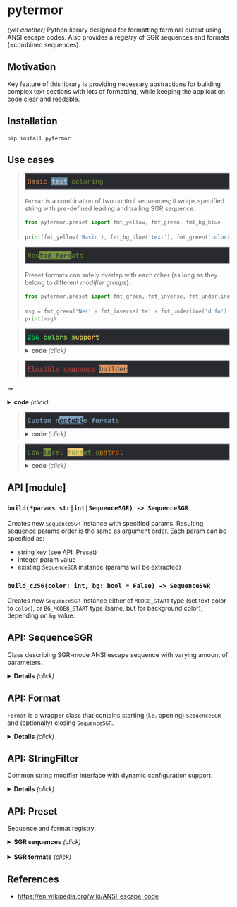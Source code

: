 # pytermor

_(yet another)_ Python library designed for formatting terminal output using ANSI escape codes. Also provides a registry of SGR sequences and formats (=combined sequences).

## Motivation

Key feature of this library is providing necessary abstractions for building complex text sections with lots of formatting, while keeping the application code clear and readable.

## Installation

    pip install pytermor

## Use cases

> <img src="./doc/uc1.png"/>
>
> `Format` is a combination of two control sequences; it wraps specified string with pre-defined leading and trailing SGR sequence.
> 
> ```python
> from pytermor.preset import fmt_yellow, fmt_green, fmt_bg_blue
>
> print(fmt_yellow('Basic'), fmt_bg_blue('text'), fmt_green('coloring'))
> ```

> <img src="./doc/uc2.png"/>
>
> Preset formats can safely overlap with each other (as long as they belong to different _modifier groups_).
>
> ```python
> from pytermor.preset import fmt_green, fmt_inverse, fmt_underline
> 
> msg = fmt_green('Nes' + fmt_inverse('te' + fmt_underline('d fo') + 'rm') + 'ats')
> print(msg)
> ``` 

> <img src="./doc/uc3.png"/>
>
> <details><summary><b>code</b> <i>(click)</i></summary>
>
> Use `build_c256()` to set text/background color to any of [↗ xterm-256 colors](https://www.ditig.com/256-colors-cheat-sheet).
> 
> ```python
> from pytermor import build_c256, build
> from pytermor.preset import COLOR_OFF
> 
> txt = '256 colors support'
> msg = f'{build("bold")}'
> start_color = 41
> for idx, c in enumerate(range(start_color, start_color+(36*6), 36)):
>     msg += f'{build_c256(c)}'
>     msg += f'{txt[idx*3:(idx+1)*3]}{COLOR_OFF}'
> print(msg)
> ```
> </details>

> <img src="./doc/uc4.png"/>
-> <details><summary><b>code</b> <i>(click)</i></summary>
>
> Create your own SGR sequences with `build()` method, which accepts color/attribute keys, integer param values and even existing SGRs, in any amount and in any order. Key resolving is case-insensitive.
>
> ```python
> from pytermor import build
> from pytermor.preset import RESET, UNDERLINED
>
> seq1 = build('red', 1, UNDERLINED)  # keys, integer codes or existing sequences
> seq2 = build('inversed', 'YELLOW')  # case-insensitive
>
> msg = f'{seq1}Flexible{RESET} ' +
>       f'{build(seq1, 3)}sequence{RESET} ' +
>       str(seq2) + 'builder' + str(RESET)
> print(msg)
> ```
> </details>

> <img src="./doc/uc5.png"/>
> <details><summary><b>code</b> <i>(click)</i></summary>
>
> It's possible to create custom wrapper presets as well, which represent two control sequences - opening and closing.
>
> ```python
> from pytermor.preset import *
> 
> fmt1 = Format(HI_BLUE + BOLD, reset_after=True)
> fmt2 = Format(BG_BLACK + INVERSED + UNDERLINED + ITALIC,
>               BG_COLOR_OFF + INVERSED_OFF + UNDERLINED_OFF + ITALIC_OFF)
> msg = fmt1(f'Custom n{fmt2("establ")}e formats')
> print(msg)
> ```
> </details>

> <img src="./doc/uc6.png"/>
> <details><summary><b>code</b> <i>(click)</i></summary>
>
> Mix high-level and low-level abstractions if necessary.
>
> ```python
> from pytermor.preset import *
> from pytermor.sequence import SequenceSGR
>
> msg = f'{CYAN}L{GREEN}ow-{fmt_inverse("l"+str(ITALIC)+"e")}ve{ITALIC_OFF}l ' \
>       f'{BG_HI_YELLOW}fo{fmt_underline.open}rm{BG_COLOR_OFF}at ' \
>       f'c{SequenceSGR(*MODE8_START.params, 214)}on{RESET}' \
>       f'{SequenceSGR(*MODE8_START.params, 208)}t{fmt_underline.close}r{RESET}' \
>       f'{SequenceSGR(*MODE8_START.params, 202)}ol{RESET}'
> print(msg)
> ```
> </details>


## API [module]

### `build(*params str|int|SequenceSGR) -> SequenceSGR`

Creates new `SequenceSGR` instance with specified params. Resulting sequence params order is the same as argument order. Each param can be specified as:
- string key (see [API: Preset](#api-preset))
- integer param value
- existing `SequenceSGR` instance (params will be extracted)

### `build_c256(color: int, bg: bool = False) -> SequenceSGR`

Creates new `SequenceSGR` instance either of `MODE8_START` type (set text color to `color`), or `BG_MODE8_START` type (same, but for background color), depending on `bg` value.
<br>

## API: SequenceSGR

Class describing SGR-mode ANSI escape sequence with varying amount of parameters.

<details>
<summary><b>Details</b> <i>(click)</i></summary>

- To get the resulting sequence simply cast instance to `str`:

    ```python
    from pytermor.sequence import SequenceSGR
    
    seq = str(SequenceSGR(4, 7))   # direct transform with str()
    msg = f'({seq})'               # f-string var substitution
    print(msg + f'{SequenceSGR(0)}',  # f-string value
          str(seq.encode()),
          seq.encode().hex(':'))
    ```
    <img src="./doc/ex1.png"/>

  1st part consists of "applied" escape sequences; 2nd part shows up one of the sequences in raw mode, as if it was ignored by the terminal; 3rd part is hexademical sequence byte values.

    <details>
    <summary><b>SGR sequence structure</b> <i>(click)</i></summary>

  1. `\x1b`|`1b` is ESC _control character_, which opens a control sequence.

  2. `[` is sequence _introducer_, it determines the type of control sequence (in this case it's CSI, or "Control Sequence Introducer").

  3. `4` and `7` are _parameters_ of the escape sequence; they mean "underlined" and "inversed" attributes respectively. Those parameters must be separated by `;`.

  4. `m` is sequence _terminator_; it also determines the sub-type of sequence, in our case SGR, or "Select Graphic Rendition". Sequences of this kind are most commonly encountered.
    </details>


- One instance of `SequenceSGR` can be added to another. This will result in a new `SequenceSGR` instance with combined params.
    
    ```python
    from pytermor import SequenceSGR
    from pytermor.preset import RESET
      
    mixed = SequenceSGR(1, 31) + SequenceSGR(4)
    print(f'{mixed}combined{RESET}', str(mixed).encode())
    ```
    <img src="./doc/ex2.png"/> 


- Pretty much all single-param sequences (that can be used at least for _something_) are specified in `pytermor.preset` module. Example usage:
    
    ```python
    from pytermor.preset import BLACK, BG_HI_GREEN, RESET
      
    print(f'{BLACK}{BG_HI_GREEN}', 'Example text', str(RESET))
    ```
    <img src="./doc/ex3.png"/>


<i>Complete list is given at the end of this document.</i>
<br>
</details>

## API: Format

`Format` is a wrapper class that contains starting (i.e. opening) `SequenceSGR` and (optionally) closing `SequenceSGR`.

<details>
<summary><b>Details</b> <i>(click)</i></summary>

- You can define your own reusable formats or import predefined ones from `pytermor.preset`:

    ```python
    from pytermor.format import Format
    from pytermor.preset import HI_RED, COLOR_OFF, fmt_overline
    
    fmt_error = Format(HI_RED, COLOR_OFF)
    print(fmt_overline.open +
        'overline might not work ' +
        fmt_error('>') + ':(' +
        fmt_overline.close)
    ```
    <img src="./doc/ex4.png"/>


- The main purpose of `Format` is to simplify creation of non-resetting text spans, so that developer doesn't have to restore all previously applied formats after every closing sequence (which usually consists of `RESET`).


- Example: we are given a text span which is initially **bold** and <u>underlined</u>. We want to recolor a few words inside of this span. By default this will result in losing all the formatting to the right of updated text span (because `RESET`|`\e[m` clears all text attributes).


- However, there is an option to specify what attributes should be disabled (instead of disabling _all_ of them):

    ```python
    from pytermor.preset import *
    
    fmt_warn = Format(
      HI_YELLOW + UNDERLINED,  # sequences can be summed up, remember?
      COLOR_OFF + UNDERLINED_OFF,  # "counteractive" sequences
      reset_after=False
    )
    orig_text = fmt_bold(f'{BG_BLACK}this is the original string{RESET}')
    updated_text = orig_text.replace('original', fmt_warn('updated'), 1)
    print(orig_text, '\n', updated_text)
    ```
    <img src="./doc/ex5.png"/>


- As you can see, the update went well &mdash; we kept all the previously applied formatting. Of course, this method cannot be 100% applicable &mdash; for example, imagine that original text was colored blue. After the update "string" word won't be blue anymore, as we used `COLOR_OFF` escape sequence to neutralize our own red color. But it still can be helpful for a majority of cases (especially when text is generated and formatted by the same program and in one go).
<br>
</details>

## API: StringFilter

Common string modifier interface with dynamic configuration support.

<details>
<summary><b>Details</b> <i>(click)</i></summary>

### Subclasses

- `ReplaceSGR`
- `ReplaceCSI`
- `ReplaceNonAsciiBytes`

### Standalone usage

- Can be executed with `.invoke()` method or with direct call.
    
    ```python
    from pytermor.preset import fmt_red
    from pytermor.string_filter import ReplaceSGR
    
    formatted = fmt_red('this text is red')
    replaced = ReplaceSGR('[LIE]').invoke(formatted)
    # or directly:
    # replaced = ReplaceSequenceSGRs('[LIE]')(formatted)
    
    print(formatted, '\n', replaced)
    ``` 
    <img src="./doc/ex6.png"/>


### Usage with `apply_filters`

- `apply_filters` accepts both `StringFilter` (and subclasses) instances and subclass types, but latter is not configurable and will be invoked using default settings.
    
    ```python
    from pytermor import apply_filters
    from pytermor.string_filter import ReplaceNonAsciiBytes
    
    ascii_and_binary = b'\xc0\xff\xeeQWE\xffRT\xeb\x00\xc0\xcd\xed'
    
    # can either provide filter by type:
    # result = apply_filters(ascii_and_binary, ReplaceNonAsciiBytes)
    # ..or instantiate and configure it:
    result = apply_filters(ascii_and_binary, ReplaceNonAsciiBytes(b'.'))
    
    print(ascii_and_binary, '\n', result)
    ``` 
    <img src="./doc/ex7.png"/>

<br>
</details>

## API: Preset

Sequence and format registry.

<details>
<summary><b>SGR sequences</b> <i>(click)</i></summary>


- `var` &mdash; variable name defined in `pytermor.preset`;
- `key` &mdash; string that will be recognised by `build()` method;
- `params` &mdash; list of default CSI params for specified seqeunce.


| var | key | params | comment |
|---|-----|:---:|---|
| `RESET` | `"reset"` | 0 | disables all colors and attributes | |
| **attributes**
| `BOLD` | `"bold"` | 1 | | 
| `DIM` | `"dim"` | 2 | | 
| `ITALIC` | `"italic"` | 3 | | 
| `UNDERLINED` | `"underlined"` | 4 | | 
| `BLINK_SLOW` | `"blink_slow"` | 5 | | 
| `BLINK_FAST` | `"blink_fast"` | 6 | | 
| `INVERSED` | `"inversed"` | 7 | | 
| `HIDDEN` | `"hidden"` | 8 | | 
| `CROSSLINED` | `"crosslined"` | 9 | | 
| `DOUBLE_UNDERLINED` | `"double_underlined"` | 21 | | 
| `OVERLINED` | `"overlined"` | 53 | | 
| `DIM_BOLD_OFF` | `"dim_bold_off"` | 22 | | 
| `ITALIC_OFF` | `"italic_off"` | 23 | | 
| `UNDERLINED_OFF` | `"underlined_off"` | 24 | | 
| `BLINK_OFF` | `"blink_off"` | 25 | | 
| `INVERSED_OFF` | `"inversed_off"` | 27 | | 
| `HIDDEN_OFF` | `"hidden_off"` | 28 | | 
| `CROSSLINED_OFF` | `"crosslined_off"` | 29 | | 
| `OVERLINED_OFF` | `"overlined_off"` | 55 | | 
|**text colors**
| `BLACK` | `"black"` | 30 | | 
| `RED` | `"red"` | 31 | | 
| `GREEN` | `"green"` | 32 | | 
| `YELLOW` | `"yellow"` | 33 | | 
| `BLUE` | `"blue"` | 34 | | 
| `MAGENTA` | `"magenta"` | 35 | | 
| `CYAN` | `"cyan"` | 36 | | 
| `WHITE` | `"white"` | 37 | | 
| `MODE24_START` | `"mode24_start"` | 38 2 | set text color to specified;<br> 3 more params required: `r`,`g`,`b`<br> valid values: [0-255] | |
| `MODE8_START` | `"mode8_start"` | 38 5 | set text color to specified;<br> 1 more param required: `code`<br> valid value: [0-255] | | 
| `COLOR_OFF` | `"color_off"` | 39 | reset text color | 
|**background colors**
| `BG_BLACK` | `"bg_black"` | 40 | | 
| `BG_RED` | `"bg_red"` | 41 | | 
| `BG_GREEN` | `"bg_green"` | 42 | | 
| `BG_YELLOW` | `"bg_yellow"` | 43 | | 
| `BG_BLUE` | `"bg_blue"` | 44 | | 
| `BG_MAGENTA` | `"bg_magenta"` | 45 | | 
| `BG_CYAN` | `"bg_cyan"` | 46 | | 
| `BG_WHITE` | `"bg_white"` | 47 | | 
| `BG_MODE24_START` | `"bg_mode24_start"` | 48 2 |  set bg color to specified;<br> 3 more params required: `r`,`g`,`b`<br> valid values: [0-255] | |
| `BG_MODE8_START` | `"bg_mode8_start"` | 48 5 | set bg color to specified;<br> 1 more param required: `code`<br> valid value: [0-255] (color code) |
| `BG_COLOR_OFF` | `"bg_color_off"` | 49 | reset bg color | 
|**high intensity text colors**
| `GRAY` | `"gray"` | 90 | | 
| `HI_RED` | `"hi_red"` | 91 | | 
| `HI_GREEN` | `"hi_green"` | 92 | | 
| `HI_YELLOW` | `"hi_yellow"` | 93 | | 
| `HI_BLUE` | `"hi_blue"` | 94 | | 
| `HI_MAGENTA` | `"hi_magenta"` | 95 | | 
| `HI_CYAN` | `"hi_cyan"` | 96 | | 
| `HI_WHITE` | `"hi_white"` | 97 | | 
|**high intensity bg colors**
| `BG_GRAY` | `"bg_gray"` | 100 | | 
| `BG_HI_RED` | `"bg_hi_red"` | 101 | | 
| `BG_HI_GREEN` | `"bg_hi_green"` | 102 | | 
| `BG_HI_YELLOW` | `"bg_hi_yellow"` | 103 | | 
| `BG_HI_BLUE` | `"bg_hi_blue"` | 104 | | 
| `BG_HI_MAGENTA` | `"bg_hi_magenta"` | 105 | | 
| `BG_HI_CYAN` | `"bg_hi_cyan"` | 106 | | 
| `BG_HI_WHITE` | `"bg_hi_white"` | 107 | |
</details>
<br>


<details>
<summary><b>SGR formats</b> <i>(click)</i></summary>

</details>

## References

- https://en.wikipedia.org/wiki/ANSI_escape_code
